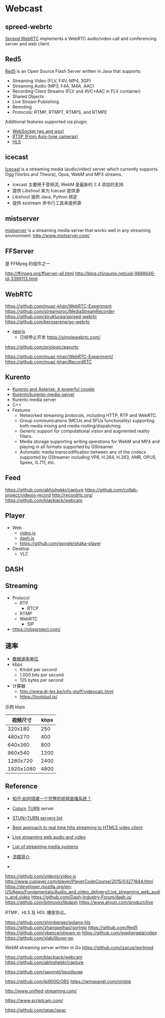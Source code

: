 # Webcast

## spreed-webrtc
[Spreed WebRTC](https://github.com/strukturag/spreed-webrtc) implements a WebRTC audio/video call and conferencing server and web client.

## Red5

[Red5](https://github.com/Red5/red5-server) is an Open Source Flash Server written in Java that supports:

* Streaming Video (FLV, F4V, MP4, 3GP)
* Streaming Audio (MP3, F4A, M4A, AAC)
* Recording Client Streams (FLV and AVC+AAC in FLV container)
* Shared Objects
* Live Stream Publishing
* Remoting
* Protocols: RTMP, RTMPT, RTMPS, and RTMPE

Additional features supported via plugin:

* [WebSocket (ws and wss)](https://github.com/Red5/red5-websocket)
* [RTSP (From Axis-type cameras)](https://github.com/Red5/red5-rtsp-restreamer)
* [HLS](https://github.com/Red5/red5-hls-plugin)

## icecast
[Icecast](http://www.icecast.org/) is a streaming media (audio/video) server which currently supports Ogg (Vorbis and Theora), Opus, WebM and MP3 streams.

* Icecast 主要用于音频流, WebM 是最新的 2.4 添加的支持.
* 提供 Libshout 来为 Icecast 提供源
* Libshout 提供 Java, Python 绑定
* 提供 ezstream 命令行工具来提供源

## mistserver
[mistserver](https://github.com/DDVTECH/mistserver) is a streaming media server that works well in any streaming environment.
http://www.mistserver.com/

## FFServer
是 FFMpeg 的组件之一

http://ffmpeg.org/ffserver-all.html
http://blog.chinaunix.net/uid-9688646-id-3399113.html

## WebRTC
https://github.com/muaz-khan/WebRTC-Experiment
https://github.com/streamproc/MediaStreamRecorder
https://github.com/strukturag/spreed-webrtc
https://github.com/keroserene/go-webrtc

* [peerjs](http://peerjs.com/)
  * 已经停止开发
https://simplewebrtc.com/

https://github.com/priologic/easyrtc

https://github.com/muaz-khan/WebRTC-Experiment/
https://github.com/muaz-khan/RecordRTC


## Kurento

* [Kurento and Asterisk: A powerful couple](https://webrtc.ventures/2017/02/kurento-asterisk-powerful-couple/)
* [Kurento/kurento-media-server](https://github.com/Kurento/kurento-media-server)
* Kurento media server
* C++
* Features
  * Networked streaming protocols, including HTTP, RTP and WebRTC.
  * Group communications (MCUs and SFUs functionality) supporting both media mixing and media routing/dispatching.
  * Generic support for computational vision and augmented reality filters.
  * Media storage supporting writing operations for WebM and MP4 and playing in all formats supported by GStreamer.
  * Automatic media transcodification between any of the codecs supported by GStreamer including VP8, H.264, H.263, AMR, OPUS, Speex, G.711, etc.


## Feed

https://github.com/abhishekkr/capture
https://github.com/collab-project/videojs-record
http://recordrtc.org/
https://github.com/blackjack/webcam

## Player

* Web
  * [video.js](https://github.com/videojs/video.js)
  * [dash.js](https://github.com/Dash-Industry-Forum/dash.js)
  * https://github.com/google/shaka-player
* Desktop
  * VLC

## DASH

## Streaming

* Protocol
  * RTP
    * RTCP
  * RTMP
  * WebRTC
    * SIP
* https://obsproject.com/

## 速率
* [数据速率单位](https://en.wikipedia.org/wiki/Data_rate_units)
* kbps
  * Kilobit per second
  * 1,000 bits per second
  * 125 bytes per second
* 计算器
  * http://www.dr-lex.be/info-stuff/videocalc.html
  * https://toolstud.io/

示例 kbps

视频尺寸 | kbps
---|---
320x180   | 250
480x270   | 400
640x360   | 800
960x540   | 1200
1280x720  | 2400
1920x1080 | 4800

## Reference
* [知乎:如何搭建一个完整的视频直播系统？](https://www.zhihu.com/question/42162310)
* [Coturn](https://github.com/coturn/coturn) [TURN](https://en.wikipedia.org/wiki/Traversal_Using_Relays_around_NAT) server
* [STUN+TURN servers list](https://gist.github.com/yetithefoot/7592580)
* [Best approach to real time http streaming to HTML5 video client](http://stackoverflow.com/questions/21921790)
* [Live streaming web audio and video](https://developer.mozilla.org/en-US/Apps/Fundamentals/Audio_and_video_delivery/Live_streaming_web_audio_and_video)
* [List of streaming media systems](https://en.wikipedia.org/wiki/List_of_streaming_media_systems)
* [流媒简介](http://blog.ucloud.cn/archives/author/usmd)

* [](http://stackoverflow.com/questions/16571044)

https://github.com/videojs/video.js
http://www.cuplayer.com/player/PlayerCodeCourse/2015/03271844.html
https://developer.mozilla.org/en-US/Apps/Fundamentals/Audio_and_video_delivery/Live_streaming_web_audio_and_video
https://github.com/Dash-Industry-Forum/dash.js/
https://github.com/bitmovin/libdash
https://www.aliyun.com/product/live

RTMP、HLS 及 HDL 播放协议。

https://github.com/shimberger/golang-hls
https://github.com/zhangpeihao/gortmp
https://github.com/Red5
https://github.com/vbence/stream-m
https://github.com/gophergala/videq
https://github.com/xlab/libvpx-go

WebM streaming server written in Go
https://github.com/izacus/gortmpd




https://github.com/blackjack/webcam
https://github.com/abhishekkr/capture

https://github.com/savonet/liquidsoap

https://github.com/jp9000/OBS
https://wmspanel.com/nimble

http://www.unified-streaming.com/

https://www.scriptcam.com/


https://github.com/gpac/gpac
